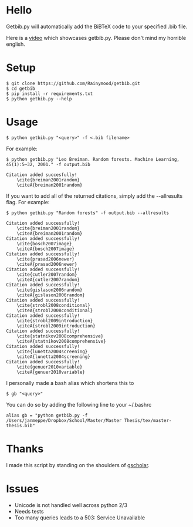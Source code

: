 
# Hello 

Getbib.py will automatically add the BiBTeX code to your specified .bib file. 

Here is a [video](https://www.youtube.com/watch?v=Qnr1v3wg96I) which showcases
getbib.py. Please don't mind my horrible english. 

# Setup

    $ git clone https://github.com/Rainymood/getbib.git
    $ cd getbib
    $ pip install -r requirements.txt
    $ python getbib.py --help

# Usage

    $ python getbib.py "<query>" -f <.bib filename>

For example:

    $ python getbib.py "Leo Breiman. Random forests. Machine Learning, 45(1):5–32, 2001." -f output.bib

    Citation added succesfully!
        \cite{breiman2001random}
        \citeA{breiman2001random}

If you want to add all of the returned citations, simply add the --allresults flag. For example:

    $ python getbib.py "Random forests" -f output.bib --allresults

	Citation added successfully!
	    \cite{breiman2001random}
	    \citeA{breiman2001random}
	Citation added successfully!
	    \cite{bosch2007image}
	    \citeA{bosch2007image}
	Citation added successfully!
	    \cite{prasad2006newer}
	    \citeA{prasad2006newer}
	Citation added successfully!
	    \cite{cutler2007random}
	    \citeA{cutler2007random}
	Citation added successfully!
	    \cite{gislason2006random}
	    \citeA{gislason2006random}
	Citation added successfully!
	    \cite{strobl2008conditional}
	    \citeA{strobl2008conditional}
	Citation added successfully!
	    \cite{strobl2009introduction}
	    \citeA{strobl2009introduction}
	Citation added successfully!
	    \cite{statnikov2008comprehensive}
	    \citeA{statnikov2008comprehensive}
	Citation added successfully!
	    \cite{lunetta2004screening}
	    \citeA{lunetta2004screening}
	Citation added successfully!
	    \cite{genuer2010variable}
	    \citeA{genuer2010variable}


I personally made a bash alias which shortens this to

    $ gb "<query>"

You can do so by adding the following line to your ~/.bashrc

    alias gb = "python getbib.py -f /Users/janmeppe/Dropbox/School/Master/Master Thesis/tex/master-thesis.bib"

# Thanks

I made this script by standing on the shoulders of [gscholar](https://github.com/venthur/gscholar). 

# Issues

  * Unicode is not handled well across python 2/3
  * Needs tests
  * Too many queries leads to a 503: Service Unavailable